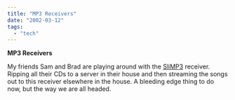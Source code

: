 ```yaml
---
title: "MP3 Receivers"
date: "2002-03-12"
tags: 
  - "tech"
---
```


**MP3 Receivers**

My friends Sam and Brad are playing around with the [SliMP3](http://www.slimdevices.com/) receiver. Ripping all their CDs to a server in their house and then streaming the songs out to this receiver elsewhere in the house. A bleeding edge thing to do now, but the way we are all headed.
